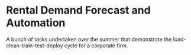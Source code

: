 # Rental Demand Forecast and Automation

A bunch of tasks undertaken over the summer that demonstrate the load-clean-train-test-deploy cycle for a corporate firm.

